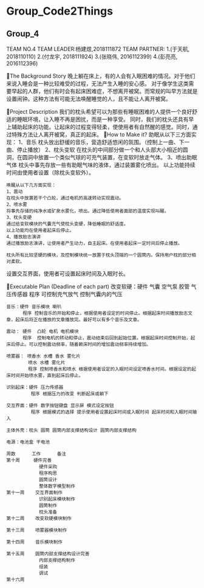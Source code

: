 # Group_Code2Things
## Group_4
TEAM NO.4
TEAM LEADER:杨建煜,2018111872 
TEAM PARTNER:
1.(于天航, 2018110110)
2.(付龙宇, 2018111924)
3.(张晓伟, 2016112399)
4.(彭亮亮, 2016112396)

The Background Story
    晚上躺在床上，有的人会有入眠困难的情况。对于他们来说入睡会是一种比较难受的过程，无法产生入睡的安心感。
对于像学生这类需要早起的人群，他们有时会有起床困难症，不想离开被窝。而常规的叫早方法就是设置闹钟。这种方法有可能无法唤醒睡觉的人，且不能让人离开被窝。

Project Description
    我们的枕头希望可以为那些有睡眠困难的人提供一个良好舒适的睡眠环境，让入睡不再是困扰，而是一种享受。
同时，我们的枕头还具有早上辅助起床的功能。让起床的过程变得轻柔，使使用者有自然醒的感觉。同时，通过特殊方法让人离开被窝，真正的起床。
How to Make it?
    助眠从以下三方面实现：
    1、音乐
        枕头放出舒缓的音乐，营造舒适悠闲的氛围。（控制上一曲、下一曲、停止播放）
    2、枕头变软
        在枕头的中间部分做一个和人头部大小相近的圆洞，在圆洞中放置一个类似气球的可充气装置，在变软时放走气体。
    3、喷出助眠气体
        枕头中事先存放一些有助眠气味的液体，通过装置雾化喷出。
        以上功能持续时间由使用者设置（除枕头变软外）。

    唤醒从以下几方面实现：
    1、震动
    在枕头中放置若干个凸轮，通过电机的高速转动实现震动。
    2、喷水雾
    将事先存储的纯净水或矿泉水雾化，喷出。通过降低使用者面部的温度实现叫醒。
    3、枕头变硬
    通过给变软模块的气囊充气使枕头变硬，降低睡眠的舒适度。
    以上功能均在使用者起床后停止。
    4、播放励志演讲
    通过播放励志演讲，让使用者产生动力，自主起床。在使用者起床一定时间后停止播放。
        
    枕头所有比较坚硬的模块，及控制模块统一放置于枕头顶端的一个圆筒内。保持用户枕的部分相对柔软。
设置交互界面，使用者可设置起床时间及入眠时长。

Executable Plan (Deadline of each part)
    改变软硬：硬件 气囊 空气泵 胶管 气压传感器
            程序 可控制充气放气 控制气囊内的气压

    音乐：硬件 音乐模块 喇叭
          程序 控制音乐的开始和停止，根据使用者设定的时间停止。根据起床时间播放励志文章，起床后将正在播放的文章播放完。最好可以有多个音乐及文章。

    震动： 硬件  凸轮 电机 电机模块
          程序  控制电机的转动和停止，震动结束后回到起始位置。根据起床时间控制开始，起床后停止。可以控制震动频率，随着赖床时间的增加震动频率持续增加。

    喷雾器： 喷香水 水槽 香水 雾化片
            喷水 水槽 雾化片
            程序 控制喷香水和喷水 根据使用者设定的入眠时间设定喷香水时间。根据设定的起床时间开始喷水雾，直到起床后停止。

    识别起床：硬件 压力传感器
             程序 根据压力的改变 判断起床或躺下

    交互界面：硬件 数字按钮键盘 显示屏 模式设定按钮
             程序 根据模式的选择 提示使用者设置起床时间或入眠时间 起床时间和入眠时间输入

    主体外壳：枕头 圆筒 圆筒内部支撑结构设计 圆筒内部支撑结构

    电源：电池盒 干电池

    周数	    工作		备注
    第十周	    硬件完善		
                硬件采购		
                程序构思		
                圆筒设计		
                整体数字模型制作		
    第十一周	交互界面制作		
                识别起床模块制作		
                圆筒制作		
                枕头准备		
    第十二周	改变软硬模块制作

    第十三周	喷雾器模块制作	

    第十四周	音乐模块制作	

    第十五周	圆筒内部支撑结构设计完善		
                内部支撑结构制作		
                组装		
                调试		
    第十六周			